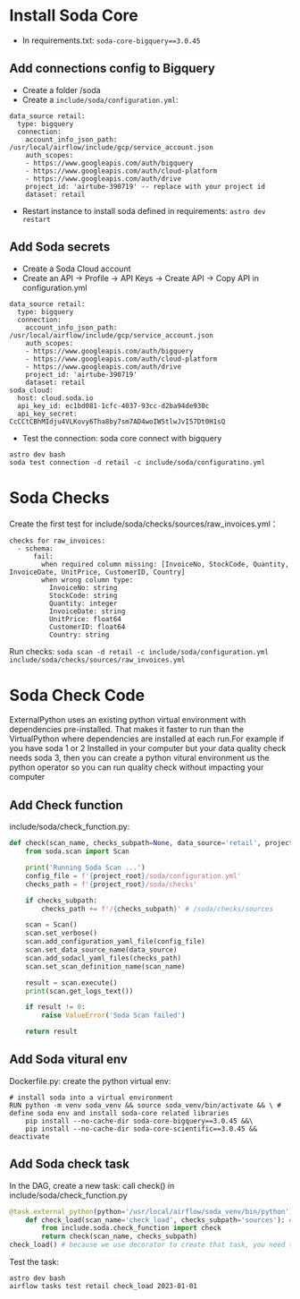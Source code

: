 # Install Soda Core
- In requirements.txt: `soda-core-bigquery==3.0.45`
## Add connections config to Bigquery
- Create a folder /soda
- Create a `include/soda/configuration.yml`:
```
data_source retail:
  type: bigquery
  connection:
    account_info_json_path: /usr/local/airflow/include/gcp/service_account.json
    auth_scopes:
    - https://www.googleapis.com/auth/bigquery
    - https://www.googleapis.com/auth/cloud-platform
    - https://www.googleapis.com/auth/drive
    project_id: 'airtube-390719' -- replace with your project id
    dataset: retail
```
- Restart instance to install soda defined in requirements: `astro dev restart`
## Add Soda secrets
- Create a Soda Cloud account
- Create an API → Profile → API Keys → Create API → Copy API in configuration.yml
```
data_source retail:
  type: bigquery
  connection:
    account_info_json_path: /usr/local/airflow/include/gcp/service_account.json
    auth_scopes:
    - https://www.googleapis.com/auth/bigquery
    - https://www.googleapis.com/auth/cloud-platform
    - https://www.googleapis.com/auth/drive
    project_id: 'airtube-390719'
    dataset: retail
soda_cloud:
  host: cloud.soda.io
  api_key_id: ec1bd081-1cfc-4037-93cc-d2ba94de930c
  api_key_secret: CcCCtCBhMIdju4VLKovy6Tha8by7sm7AD4woIW5tlwJvI57Dt0H1sQ
```
- Test the connection: soda core connect with bigquery
```
astro dev bash
soda test connection -d retail -c include/soda/configuratino.yml
```

# Soda Checks
Create the first test for include/soda/checks/sources/raw_invoices.yml：
```
checks for raw_invoices:
  - schema:
      fail:
        when required column missing: [InvoiceNo, StockCode, Quantity, InvoiceDate, UnitPrice, CustomerID, Country]
        when wrong column type:
          InvoiceNo: string
          StockCode: string
          Quantity: integer
          InvoiceDate: string
          UnitPrice: float64
          CustomerID: float64
          Country: string
```
Run checks: `soda scan -d retail -c include/soda/configuration.yml include/soda/checks/sources/raw_invoices.yml`

# Soda Check Code
ExternalPython uses an existing python virtual environment with dependencies pre-installed. That makes it faster to run than the VirtualPython where dependencies are installed at each run.For example if you have soda 1 or 2 Installed in your computer but your data quality check needs soda 3, then you can create a python vitural environment us the python operator so you can run quality check without impacting your computer
## Add Check function
include/soda/check_function.py:
```python
def check(scan_name, checks_subpath=None, data_source='retail', project_root='include'): # scan_name = 'check_load', check_subpatch='sources'
    from soda.scan import Scan

    print('Running Soda Scan ...')
    config_file = f'{project_root}/soda/configuration.yml'
    checks_path = f'{project_root}/soda/checks'

    if checks_subpath:
        checks_path += f'/{checks_subpath}' # /soda/checks/sources

    scan = Scan()
    scan.set_verbose()
    scan.add_configuration_yaml_file(config_file)
    scan.set_data_source_name(data_source)
    scan.add_sodacl_yaml_files(checks_path)
    scan.set_scan_definition_name(scan_name)

    result = scan.execute()
    print(scan.get_logs_text())

    if result != 0:
        raise ValueError('Soda Scan failed')

    return result
```
## Add Soda vitural env
Dockerfile.py: create the python virtual env:
```
# install soda into a virtual environment
RUN python -m venv soda_venv && source soda_venv/bin/activate && \ # define soda env and install soda-core related libraries
    pip install --no-cache-dir soda-core-bigquery==3.0.45 &&\
    pip install --no-cache-dir soda-core-scientific==3.0.45 && deactivate
```
## Add Soda check task
In the DAG, create a new task: call check() in include/soda/check_function.py 
```python
@task.external_python(python='/usr/local/airflow/soda_venv/bin/python') # where your python env is 
    def check_load(scan_name='check_load', checks_subpath='sources'): # where the checks are sources # soda/checks/sources/raw_invoices
        from include.soda.check_function import check
        return check(scan_name, checks_subpath)
check_load() # because we use decorator to create that task, you need to expicitly call these tasks in your tag otherwise the task doesn't exist
```

Test the task:
```
astro dev bash
airflow tasks test retail check_load 2023-01-01
```



